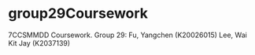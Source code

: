 # group29Coursework
7CCSMMDD Coursework. Group 29:  Fu, Yangchen (K20026015)  Lee, Wai Kit Jay (K2037139)
